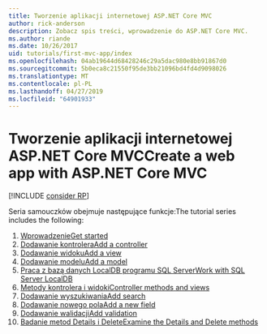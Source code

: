 ```yaml
---
title: Tworzenie aplikacji internetowej ASP.NET Core MVC
author: rick-anderson
description: Zobacz spis treści, wprowadzenie do ASP.NET Core MVC.
ms.author: riande
ms.date: 10/26/2017
uid: tutorials/first-mvc-app/index
ms.openlocfilehash: 04ab19644d68428246c29a5dac980e8bb91867d0
ms.sourcegitcommit: 5b0eca8c21550f95de3bb21096bd4fd4d9098026
ms.translationtype: MT
ms.contentlocale: pl-PL
ms.lasthandoff: 04/27/2019
ms.locfileid: "64901933"
---
```

# <a name="create-a-web-app-with-aspnet-core-mvc"></a><span data-ttu-id="30434-103">Tworzenie aplikacji internetowej ASP.NET Core MVC</span><span class="sxs-lookup"><span data-stu-id="30434-103">Create a web app with ASP.NET Core MVC</span></span>

[!INCLUDE [consider RP](~/includes/razor.md)]

<span data-ttu-id="30434-104">Seria samouczków obejmuje następujące funkcje:</span><span class="sxs-lookup"><span data-stu-id="30434-104">The tutorial series includes the following:</span></span>

1. [<span data-ttu-id="30434-105">Wprowadzenie</span><span class="sxs-lookup"><span data-stu-id="30434-105">Get started</span></span>](start-mvc.md)
1. [<span data-ttu-id="30434-106">Dodawanie kontrolera</span><span class="sxs-lookup"><span data-stu-id="30434-106">Add a controller</span></span>](adding-controller.md)
1. [<span data-ttu-id="30434-107">Dodawanie widoku</span><span class="sxs-lookup"><span data-stu-id="30434-107">Add a view</span></span>](adding-view.md)
1. [<span data-ttu-id="30434-108">Dodawanie modelu</span><span class="sxs-lookup"><span data-stu-id="30434-108">Add a model</span></span>](adding-model.md)
1. [<span data-ttu-id="30434-109">Praca z bazą danych LocalDB programu SQL Server</span><span class="sxs-lookup"><span data-stu-id="30434-109">Work with SQL Server LocalDB</span></span>](working-with-sql.md)
1. [<span data-ttu-id="30434-110">Metody kontrolera i widoki</span><span class="sxs-lookup"><span data-stu-id="30434-110">Controller methods and views</span></span>](controller-methods-views.md)
1. [<span data-ttu-id="30434-111">Dodawanie wyszukiwania</span><span class="sxs-lookup"><span data-stu-id="30434-111">Add search</span></span>](search.md)
1. [<span data-ttu-id="30434-112">Dodawanie nowego pola</span><span class="sxs-lookup"><span data-stu-id="30434-112">Add a new field</span></span>](new-field.md)
1. [<span data-ttu-id="30434-113">Dodawanie walidacji</span><span class="sxs-lookup"><span data-stu-id="30434-113">Add validation</span></span>](validation.md)
1. [<span data-ttu-id="30434-114">Badanie metod Details i Delete</span><span class="sxs-lookup"><span data-stu-id="30434-114">Examine the Details and Delete methods</span></span>](details.md)
